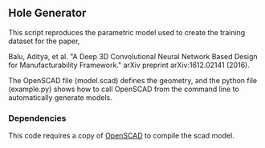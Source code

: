 ## Hole Generator
This script reproduces the parametric model used to create the training dataset for the paper,

Balu, Aditya, et al. "A Deep 3D Convolutional Neural Network Based Design for Manufacturability Framework." arXiv preprint arXiv:1612.02141 (2016).

The OpenSCAD file (model.scad) defines the geometry, and the python file (example.py) shows how to call OpenSCAD from the command line to automatically generate models.

### Dependencies
This code requires a copy of [OpenSCAD](openscad.org) to compile the scad model. 